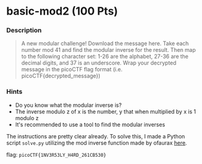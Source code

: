 # basic-mod2 (100 Pts)

### Description
> A new modular challenge! Download the message here. Take each number mod 41 and find the modular inverse for the result. Then map to the following character set: 1-26 are the alphabet, 27-36 are the decimal digits, and 37 is an underscore. Wrap your decrypted message in the picoCTF flag format (i.e. picoCTF{decrypted_message})

### Hints
- Do you know what the modular inverse is?
- The inverse modulo z of x is the number, y that when multiplied by x is 1 modulo z
- It's recommended to use a tool to find the modular inverses

The instructions are pretty clear already. To solve this, I made a Python script `solve.py` utilizing the mod inverse function made by ofaurax [here](https://gist.github.com/ofaurax/6103869014c246f962ab30a513fb5b49).

flag: `picoCTF{1NV3R53LY_H4RD_261CB530}`
